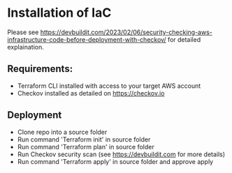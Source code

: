 # Installation of IaC  

Please see https://devbuildit.com/2023/02/06/security-checking-aws-infrastructure-code-before-deployment-with-checkov/ for detailed explaination.

## Requirements:
- Terraform CLI installed with access to your target AWS account
- Checkov installed as detailed on https://checkov.io

## Deployment
- Clone repo into a source folder
- Run command 'Terraform init' in source folder
- Run command 'Terraform plan' in source folder
- Run Checkov security scan (see https://devbuildit.com for more details)
- Run command 'Terraform apply' in source folder and approve apply


